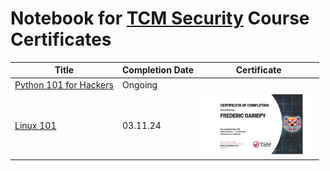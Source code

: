 # Notebook for [TCM Security](https://certifications.tcm-sec.com/) Course Certificates

| Title | Completion Date | Certificate |
| - | - | - |
| [Python 101 for Hackers](https://github.com/FredericGariepy/TCM_SEC_Notebook/tree/main/Python%20101) | Ongoing | |
| [Linux 101](https://github.com/FredericGariepy/TCM_SEC_Notebook/tree/main/Linux%20101) | 03.11.24 | <img src="https://github.com/FredericGariepy/TCM_SEC_Notebook/blob/main/Linux%20101/certificate/1710095252571-c46c042d-789b-4a40-8097-944175e11082_1.jpg" alt="Thumbnail" width="180" height="100"> |
